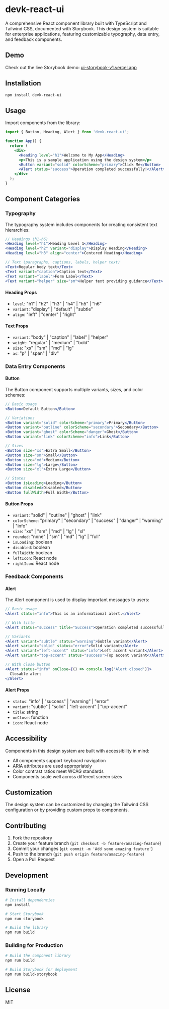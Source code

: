 # devk-react-ui

A comprehensive React component library built with TypeScript and Tailwind CSS, documented with Storybook. This design system is suitable for enterprise applications, featuring customizable typography, data entry, and feedback components.

## Demo

Check out the live Storybook demo: [ui-storybook-v1.vercel.app](https://ui-storybook-v1.vercel.app)

## Installation

```bash
npm install devk-react-ui
```

## Usage

Import components from the library:

```jsx
import { Button, Heading, Alert } from 'devk-react-ui';

function App() {
  return (
    <div>
      <Heading level="h1">Welcome to My App</Heading>
      <p>This is a sample application using the design system</p>
      <Button variant="solid" colorScheme="primary">Click Me</Button>
      <Alert status="success">Operation completed successfully!</Alert>
    </div>
  );
}
```

## Component Categories

### Typography

The typography system includes components for creating consistent text hierarchies:

```jsx
// Headings (h1-h6)
<Heading level="h1">Heading Level 1</Heading>
<Heading level="h2" variant="display">Display Heading</Heading>
<Heading level="h3" align="center">Centered Heading</Heading>

// Text (paragraphs, captions, labels, helper text)
<Text>Regular body text</Text>
<Text variant="caption">Caption text</Text>
<Text variant="label">Form Label</Text>
<Text variant="helper" size="sm">Helper text providing guidance</Text>
```

#### Heading Props
- `level`: "h1" | "h2" | "h3" | "h4" | "h5" | "h6"
- `variant`: "display" | "default" | "subtle"
- `align`: "left" | "center" | "right"

#### Text Props
- `variant`: "body" | "caption" | "label" | "helper"
- `weight`: "regular" | "medium" | "bold"
- `size`: "xs" | "sm" | "md" | "lg"
- `as`: "p" | "span" | "div" 

### Data Entry Components

#### Button

The Button component supports multiple variants, sizes, and color schemes:

```jsx
// Basic usage
<Button>Default Button</Button>

// Variations
<Button variant="solid" colorScheme="primary">Primary</Button>
<Button variant="outline" colorScheme="secondary">Secondary</Button>
<Button variant="ghost" colorScheme="danger">Ghost</Button>
<Button variant="link" colorScheme="info">Link</Button>

// Sizes
<Button size="xs">Extra Small</Button>
<Button size="sm">Small</Button>
<Button size="md">Medium</Button>
<Button size="lg">Large</Button>
<Button size="xl">Extra Large</Button>

// States
<Button isLoading>Loading</Button>
<Button disabled>Disabled</Button>
<Button fullWidth>Full Width</Button>
```

#### Button Props
- `variant`: "solid" | "outline" | "ghost" | "link"
- `colorScheme`: "primary" | "secondary" | "success" | "danger" | "warning" | "info"
- `size`: "xs" | "sm" | "md" | "lg" | "xl"
- `rounded`: "none" | "sm" | "md" | "lg" | "full"
- `isLoading`: boolean
- `disabled`: boolean
- `fullWidth`: boolean
- `leftIcon`: React node
- `rightIcon`: React node

### Feedback Components

#### Alert

The Alert component is used to display important messages to users:

```jsx
// Basic usage
<Alert status="info">This is an informational alert.</Alert>

// With title
<Alert status="success" title="Success">Operation completed successfully!</Alert>

// Variants
<Alert variant="subtle" status="warning">Subtle variant</Alert>
<Alert variant="solid" status="error">Solid variant</Alert>
<Alert variant="left-accent" status="info">Left accent variant</Alert>
<Alert variant="top-accent" status="success">Top accent variant</Alert>

// With close button
<Alert status="info" onClose={() => console.log('Alert closed')}>
  Closable alert
</Alert>
```

#### Alert Props
- `status`: "info" | "success" | "warning" | "error"
- `variant`: "subtle" | "solid" | "left-accent" | "top-accent"
- `title`: string
- `onClose`: function
- `icon`: React node

## Accessibility

Components in this design system are built with accessibility in mind:

- All components support keyboard navigation
- ARIA attributes are used appropriately
- Color contrast ratios meet WCAG standards
- Components scale well across different screen sizes

## Customization

The design system can be customized by changing the Tailwind CSS configuration or by providing custom props to components.

## Contributing

1. Fork the repository
2. Create your feature branch (`git checkout -b feature/amazing-feature`)
3. Commit your changes (`git commit -m 'Add some amazing feature'`)
4. Push to the branch (`git push origin feature/amazing-feature`)
5. Open a Pull Request

## Development

### Running Locally

```bash
# Install dependencies
npm install

# Start Storybook
npm run storybook

# Build the library
npm run build
```

### Building for Production

```bash
# Build the component library
npm run build

# Build Storybook for deployment
npm run build-storybook
```

## License

MIT
